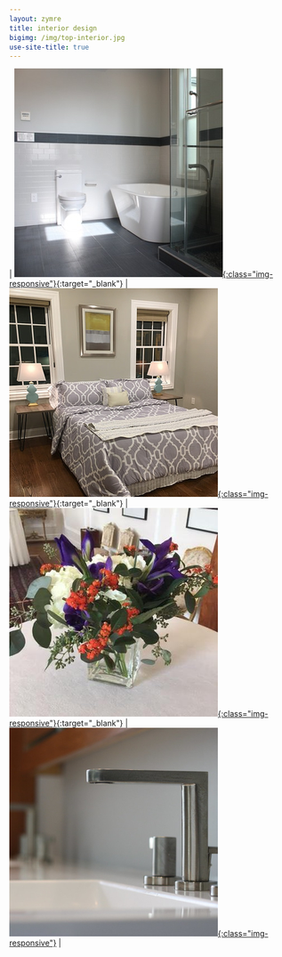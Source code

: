 ```yaml
---
layout: zymre
title: interior design
bigimg: /img/top-interior.jpg
use-site-title: true
---
```


| [<img src="/media/interior_design.jpg" onmouseover="this.src='/media/interior_design_hover.jpg'" onmouseout="this.src='/media/interior_design.jpg'" />{:class="img-responsive"}](https://www.flickr.com/gp/schauebc/YsZGKC){:target="_blank"} | [<img src="/media/staging.jpg" onmouseover="this.src='/media/staging_hover.jpg'" onmouseout="this.src='/media/staging.jpg'" />{:class="img-responsive"}](https://www.flickr.com/gp/schauebc/372p41){:target="_blank"} | [<img src="/media/floral.jpg" onmouseover="this.src='/media/floral_hover.jpg'" onmouseout="this.src='/media/floral.jpg'" />{:class="img-responsive"}](https://www.flickr.com/gp/schauebc/wyr437){:target="_blank"} | [<img src="/media/portfolio.jpg" onmouseover="this.src='/media/portfolio_hover.jpg'" onmouseout="this.src='/media/portfolio.jpg'" />{:class="img-responsive"}](/alm_portfolio.html) |
